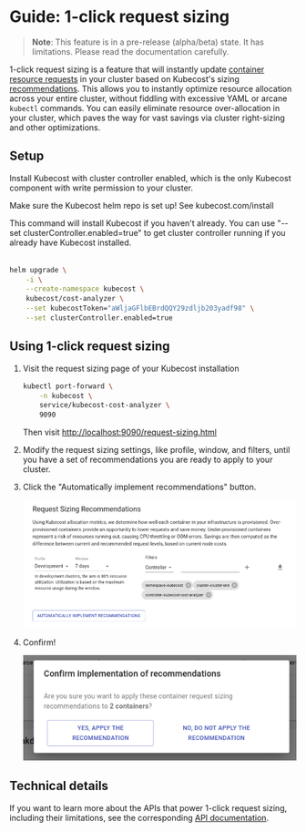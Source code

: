 Guide: 1-click request sizing
=============================

> **Note**: This feature is in a pre-release (alpha/beta) state. It has limitations. Please read the documentation carefully.

1-click request sizing is a feature that will instantly update [container
resource
requests](https://kubernetes.io/docs/concepts/configuration/manage-resources-containers/#requests-and-limits)
in your cluster based on Kubecost's sizing
[recommendations](https://github.com/kubecost/docs/blob/main/api-request-right-sizing.md). This allows you to instantly
optimize resource allocation across your entire cluster, without fiddling with
excessive YAML or arcane `kubectl` commands. You can easily eliminate resource
over-allocation in your cluster, which paves the way for vast savings via
cluster right-sizing and other optimizations.

## Setup

Install Kubecost with cluster controller enabled, which is the only Kubecost
component with write permission to your cluster.

Make sure the Kubecost helm repo is set up! See kubecost.com/install

This command will install Kubecost if you haven't already. You can use "--set clusterController.enabled=true" to get cluster controller running if you already have Kubecost installed.
   
```bash

helm upgrade \
    -i \
    --create-namespace kubecost \
    kubecost/cost-analyzer \
    --set kubecostToken="aWljaGFlbEBrdQQY29zdljb203yadf98" \
    --set clusterController.enabled=true
```

## Using 1-click request sizing

1. Visit the request sizing page of your Kubecost installation
      ```bash
      kubectl port-forward \
          -n kubecost \
          service/kubecost-cost-analyzer \
          9090
      ```

      Then visit [http://localhost:9090/request-sizing.html](http://localhost:9090/request-sizing.html)

2. Modify the request sizing settings, like profile, window, and filters, until
   you have a set of recommendations you are ready to apply to your cluster.

3. Click the "Automatically implement recommendations" button.

      ![](https://raw.githubusercontent.com/kubecost/docs/main/images/one-click-request-sizing/configured-with-button.png)

4. Confirm!

      ![](https://raw.githubusercontent.com/kubecost/docs/main/images/one-click-request-sizing/confirm-dialog.png)

## Technical details

If you want to learn more about the APIs that power 1-click request sizing,
including their limitations, see the corresponding [API
documentation](https://github.com/kubecost/docs/blob/main/api-request-recommendation-apply.md).


<!--- {"article":"5843816284823","section":"4402815656599","permissiongroup":"1500001277122"} --->

